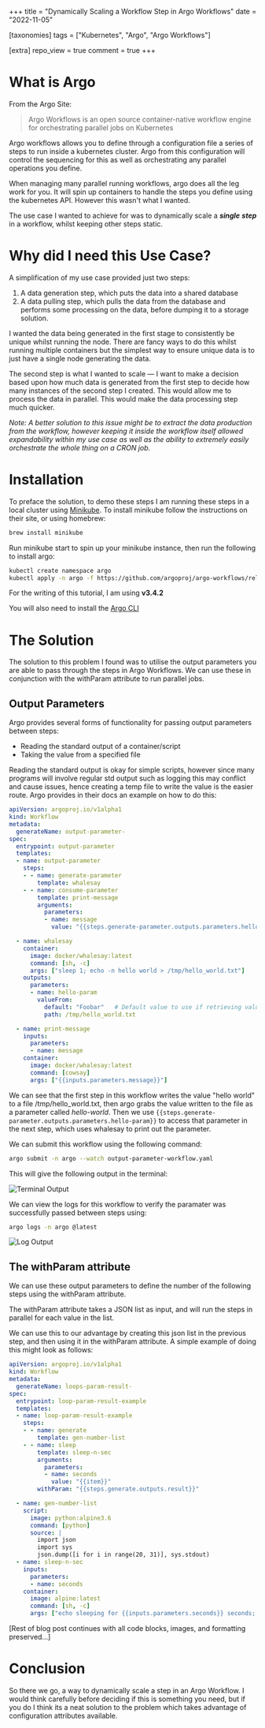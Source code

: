 +++
title = "Dynamically Scaling a Workflow Step in Argo Workflows"
date = "2022-11-05"

[taxonomies]
tags = ["Kubernetes", "Argo", "Argo Workflows"]

[extra]
repo_view = true
comment = true
+++

# What is Argo

From the Argo Site:
> Argo Workflows is an open source container-native workflow engine for orchestrating parallel jobs on Kubernetes

Argo workflows allows you to define through a configuration file a series of steps to run inside a kubernetes cluster. Argo from this configuration will control the sequencing for this as well as orchestrating any parallel operations you define.

When managing many parallel running workflows, argo does all the leg work for you. It will spin up containers to handle the steps you define using the kubernetes API. However this wasn't what I wanted.

The use case I wanted to achieve for was to dynamically scale a ***single*** ***step*** in a workflow, whilst keeping other steps static.

# Why did I need this Use Case?

A simplification of my use case provided just two steps:

1. A data generation step, which puts the data into a shared database
2. A data pulling step, which pulls the data from the database and performs some processing on the data, before dumping it to a storage solution.

I wanted the data being generated in the first stage to consistently be unique whilst running the node. There are fancy ways to do this whilst running multiple containers but the simplest way to ensure unique data is to just have a single node generating the data.

The second step is what I wanted to scale — I want to make a decision based upon how much data is generated from the first step to decide how many instances of the second step I created. This would allow me to process the data in parallel. This would make the data processing step much quicker.

*Note: A better solution to this issue might be to extract the data production from the workflow, however keeping it inside the workflow itself allowed expandability within my use case as well as the ability to extremely easily orchestrate the whole thing on a CRON job.*

# Installation

To preface the solution, to demo these steps I am running these steps in a local cluster using [Minikube](https://minikube.sigs.k8s.io/docs/start/). To install minikube follow the instructions on their site, or using homebrew:

```bash
brew install minikube
```

Run minikube start to spin up your minikube instance, then run the following to install argo:

```bash
kubectl create namespace argo
kubectl apply -n argo -f https://github.com/argoproj/argo-workflows/releases/download/v<<ARGO_WORKFLOWS_VERSION>>/install.yaml
```

For the writing of this tutorial, I am using **v3.4.2**

You will also need to install the [Argo CLI](https://github.com/argoproj/argo-workflows/releases/tag/v3.4.3)

# The Solution

The solution to this problem I found was to utilise the output parameters you are able to pass through the steps in Argo Workflows. We can use these in conjunction with the withParam attribute to run parallel jobs.

## Output Parameters

Argo provides several forms of functionality for passing output parameters between steps:

* Reading the standard output of a container/script
* Taking the value from a specified file

Reading the standard output is okay for simple scripts, however since many programs will involve regular std output such as logging this may conflict and cause issues, hence creating a temp file to write the value is the easier route. Argo provides in their docs an example on how to do this:

```yaml
apiVersion: argoproj.io/v1alpha1
kind: Workflow
metadata:
  generateName: output-parameter-
spec:
  entrypoint: output-parameter
  templates:
  - name: output-parameter
    steps:
    - - name: generate-parameter
        template: whalesay
    - - name: consume-parameter
        template: print-message
        arguments:
          parameters:
          - name: message
            value: "{{steps.generate-parameter.outputs.parameters.hello-param}}"

  - name: whalesay
    container:
      image: docker/whalesay:latest
      command: [sh, -c]
      args: ["sleep 1; echo -n hello world > /tmp/hello_world.txt"]
    outputs:
      parameters:
      - name: hello-param
        valueFrom:
          default: "Foobar"   # Default value to use if retrieving valueFrom fails
          path: /tmp/hello_world.txt

  - name: print-message
    inputs:
      parameters:
      - name: message
    container:
      image: docker/whalesay:latest
      command: [cowsay]
      args: ["{{inputs.parameters.message}}"]
```

We can see that the first step in this workflow writes the value "hello world" to a file /tmp/hello_world.txt, then argo grabs the value written to the file as a parameter called *hello-world*. Then we use `{{steps.generate-parameter.outputs.parameters.hello-param}}` to access that parameter in the next step, which uses whalesay to print out the parameter.

We can submit this workflow using the following command:

```bash
argo submit -n argo --watch output-parameter-workflow.yaml
```

This will give the following output in the terminal:

![Terminal Output](https://cdn-images-1.medium.com/max/3200/1*U_VL3AlVeLLL1vE6DYBw9g.png)

We can view the logs for this workflow to verify the paramater was successfully passed between steps using:

```bash
argo logs -n argo @latest
```

![Log Output](https://cdn-images-1.medium.com/max/5120/1*ebc7yTtVAgWBpyhSGvSeNw.png)

## The withParam attribute

We can use these output parameters to define the number of the following steps using the withParam attribute.

The withParam attribute takes a JSON list as input, and will run the steps in parallel for each value in the list.

We can use this to our advantage by creating this json list in the previous step, and then using it in the withParam attribute. A simple example of doing this might look as follows:

```yaml
apiVersion: argoproj.io/v1alpha1
kind: Workflow
metadata:
  generateName: loops-param-result-
spec:
  entrypoint: loop-param-result-example
  templates:
  - name: loop-param-result-example
    steps:
    - - name: generate
        template: gen-number-list
    - - name: sleep
        template: sleep-n-sec
        arguments:
          parameters:
          - name: seconds
            value: "{{item}}"
        withParam: "{{steps.generate.outputs.result}}"

  - name: gen-number-list
    script:
      image: python:alpine3.6
      command: [python]
      source: |
        import json
        import sys
        json.dump([i for i in range(20, 31)], sys.stdout)
  - name: sleep-n-sec
    inputs:
      parameters:
      - name: seconds
    container:
      image: alpine:latest
      command: [sh, -c]
      args: ["echo sleeping for {{inputs.parameters.seconds}} seconds; sleep {{inputs.parameters.seconds}}; echo done"]
```

[Rest of blog post continues with all code blocks, images, and formatting preserved...]

# Conclusion

So there we go, a way to dynamically scale a step in an Argo Workflow. I would think carefully before deciding if this is something you need, but if you do I think its a neat solution to the problem which takes advantage of configuration attributes available.

